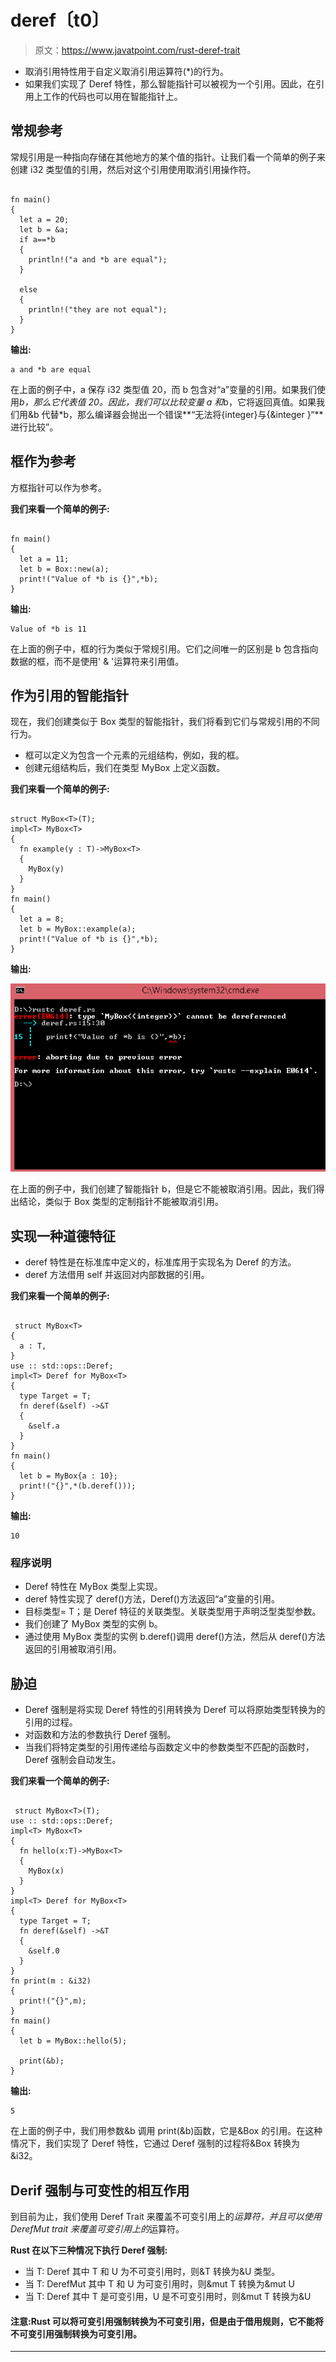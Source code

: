# deref〔t0〕

> 原文：<https://www.javatpoint.com/rust-deref-trait>

*   取消引用<t>特性用于自定义取消引用运算符(*)的行为。</t>
*   如果我们实现了 Deref <t>特性，那么智能指针可以被视为一个引用。因此，在引用上工作的代码也可以用在智能指针上。</t>

## 常规参考

常规引用是一种指向存储在其他地方的某个值的指针。让我们看一个简单的例子来创建 i32 类型值的引用，然后对这个引用使用取消引用操作符。

```

fn main()
{
  let a = 20;
  let b = &a;
  if a==*b
  {
    println!("a and *b are equal");
  }

  else
  {
    println!("they are not equal");
  }
}

```

**输出:**

```
a and *b are equal

```

在上面的例子中，a 保存 i32 类型值 20，而 b 包含对“a”变量的引用。如果我们使用*b，那么它代表值 20。因此，我们可以比较变量 a 和*b，它将返回真值。如果我们用&b 代替*b，那么编译器会抛出一个错误**“无法将{integer}与{&integer }“**进行比较”。

## 框<t>作为参考</t>

方框<t>指针可以作为参考。</t>

**我们来看一个简单的例子:**

```

fn main()
{
  let a = 11;
  let b = Box::new(a);
  print!("Value of *b is {}",*b);
}

```

**输出:**

```
Value of *b is 11

```

在上面的例子中，框<t>的行为类似于常规引用。它们之间唯一的区别是 b 包含指向数据的框，而不是使用' & '运算符来引用值。</t>

## 作为引用的智能指针

现在，我们创建类似于 Box <t>类型的智能指针，我们将看到它们与常规引用的不同行为。</t>

*   框<t>可以定义为包含一个元素的元组结构，例如，我的框<t>。</t></t>
*   创建元组结构后，我们在类型 MyBox <t>上定义函数。</t>

**我们来看一个简单的例子:**

```

struct MyBox<T>(T);
impl<T> MyBox<T>
{
  fn example(y : T)->MyBox<T>
  {
    MyBox(y)
  }
}
fn main()
{
  let a = 8;
  let b = MyBox::example(a);
  print!("Value of *b is {}",*b);
}

```

**输出:**

![Rust Deref](img/fa3a99de5ca8614700493b063eac49c0.png)

在上面的例子中，我们创建了智能指针 b，但是它不能被取消引用。因此，我们得出结论，类似于 Box <t>类型的定制指针不能被取消引用。</t>

## 实现一种道德特征

*   deref 特性是在标准库中定义的，标准库用于实现名为 Deref 的方法。
*   deref 方法借用 self 并返回对内部数据的引用。

**我们来看一个简单的例子:**

```

 struct MyBox<T>
{
  a : T,
}
use :: std::ops::Deref;
impl<T> Deref for MyBox<T>
{
  type Target = T;
  fn deref(&self) ->&T
  {
    &self.a
  }
}
fn main()
{
  let b = MyBox{a : 10};
  print!("{}",*(b.deref()));
}

```

**输出:**

```
10

```

### 程序说明

*   Deref 特性在 MyBox 类型上实现。
*   deref 特性实现了 deref()方法，Deref()方法返回“a”变量的引用。
*   目标类型= T；是 Deref 特征的关联类型。关联类型用于声明泛型类型参数。
*   我们创建了 MyBox 类型的实例 b。
*   通过使用 MyBox 类型的实例 b.deref()调用 deref()方法，然后从 deref()方法返回的引用被取消引用。

## 胁迫

*   Deref 强制是将实现 Deref 特性的引用转换为 Deref 可以将原始类型转换为的引用的过程。
*   对函数和方法的参数执行 Deref 强制。
*   当我们将特定类型的引用传递给与函数定义中的参数类型不匹配的函数时，Deref 强制会自动发生。

**我们来看一个简单的例子:**

```

 struct MyBox<T>(T);
use :: std::ops::Deref;
impl<T> MyBox<T>
{
  fn hello(x:T)->MyBox<T>
  {
    MyBox(x)
  }
}
impl<T> Deref for MyBox<T>
{
  type Target = T;
  fn deref(&self) ->&T
  {
    &self.0
  }
}
fn print(m : &i32)
{
  print!("{}",m);
}
fn main()
{
  let b = MyBox::hello(5);

  print(&b);
}

```

**输出:**

```
5

```

在上面的例子中，我们用参数&b 调用 print(&b)函数，它是&Box <i32>的引用。在这种情况下，我们实现了 Deref 特性，它通过 Deref 强制的过程将&Box <i32>转换为&i32。</i32></i32>

## Derif 强制与可变性的相互作用

到目前为止，我们使用 Deref Trait 来覆盖不可变引用上的*运算符，并且可以使用 DerefMut trait 来覆盖可变引用上的*运算符。

**Rust 在以下三种情况下执行 Deref 强制:**

*   当 T: Deref <target u="">其中 T 和 U 为不可变引用时，则&T 转换为&U 类型。</target>
*   当 T: DerefMut <target u="">其中 T 和 U 为可变引用时，则&mut T 转换为&mut U</target>
*   当 T: Deref <target u="">其中 T 是可变引用，U 是不可变引用时，则&mut T 转换为&U</target>

#### 注意:Rust 可以将可变引用强制转换为不可变引用，但是由于借用规则，它不能将不可变引用强制转换为可变引用。

* * *